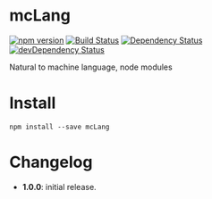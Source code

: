 # mcLang
[![npm version](http://img.shields.io/npm/v/mcLang.svg)](https://npmjs.org/package/mcLang)
[![Build Status](http://img.shields.io/travis/felipenmoura/mcLang.svg)](https://travis-ci.org/felipenmoura/mcLang)
[![Dependency Status](http://img.shields.io/david/felipenmoura/mcLang.svg)](https://david-dm.org/felipenmoura/mcLang)
[![devDependency Status](http://img.shields.io/david/dev/felipenmoura/mcLang.svg)](https://david-dm.org/felipenmoura/mcLang#info=devDependencies)

Natural to machine language, node modules

# Install

```
npm install --save mcLang
```

# Changelog

- **1.0.0**: initial release.
